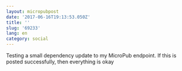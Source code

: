 ```yaml
---
layout: micropubpost
date: '2017-06-16T19:13:53.050Z'
title: ''
slug: '69233'
lang: en
category: social
---
```

Testing a small dependency update to my MicroPub endpoint. If this is posted successfully, then everything is okay
